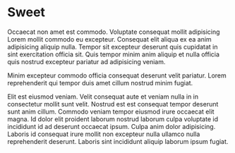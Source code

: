 # Sweet

Occaecat non amet est commodo. Voluptate consequat mollit adipisicing Lorem mollit commodo eu excepteur. Consequat elit aliqua ex ea anim adipisicing aliquip nulla. Tempor sit excepteur deserunt quis cupidatat in sint exercitation officia sit. Quis tempor minim anim aliquip et nulla officia quis nostrud excepteur pariatur ad adipisicing veniam.

Minim excepteur commodo officia consequat deserunt velit pariatur. Lorem reprehenderit qui tempor duis amet cillum nostrud minim fugiat.

Elit est eiusmod veniam. Velit consequat aute et veniam nulla in in consectetur mollit sunt velit. Nostrud est est consequat tempor deserunt sunt anim cillum. Commodo veniam tempor eiusmod irure occaecat elit magna. Id dolor elit proident laborum nostrud laborum culpa voluptate id incididunt id ad deserunt occaecat ipsum. Culpa anim dolor adipisicing. Laboris id consequat irure mollit non excepteur nulla ullamco nulla reprehenderit deserunt. Laboris sint incididunt aliquip laborum ipsum fugiat.